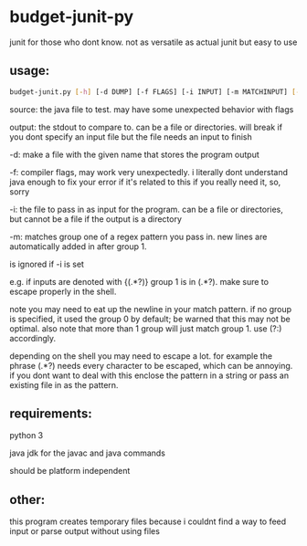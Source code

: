 # budget-junit-py
junit for those who dont know. not as versatile as actual junit but easy to use

## usage:
```bash
budget-junit.py [-h] [-d DUMP] [-f FLAGS] [-i INPUT] [-m MATCHINPUT] [-s] source output
```

source: the java file to test. may have some unexpected behavior with flags

output: the stdout to compare to. can be a file or directories. will break if you dont specify an input file but the file needs an input to finish

-d: make a file with the given name that stores the program output

-f: compiler flags, may work very unexpectedly. i literally dont understand java enough to fix your error if it's related to this if you really need it, so, sorry

-i: the file to pass in as input for the program. can be a file or directories, but cannot be a file if the output is a directory

-m: matches group one of a regex pattern you pass in. new lines are automatically added in after group 1.

is ignored if -i is set

e.g. if inputs are denoted with {(.\*?)} group 1 is in (.\*?). make sure to escape properly in the shell.

note you may need to eat up the newline in your match pattern. if no group is specified, it used the group 0 by default; be warned that this may not be optimal. also note that more than 1 group will just match group 1. use (?:) accordingly.

depending on the shell you may need to escape a lot. for example the phrase (.\*?) needs every character to be escaped, which can be annoying. if you dont want to deal with this enclose the pattern in a string or pass an existing file in as the pattern.

## requirements:

python 3

java jdk for the javac and java commands

should be platform independent

## other:

this program creates temporary files because i couldnt find a way to feed input or parse output without using files